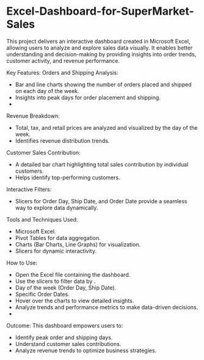 # Excel-Dashboard-for-SuperMarket-Sales
This project delivers an interactive dashboard created in Microsoft Excel, allowing users to analyze and explore sales data visually.
It enables better understanding and decision-making by providing insights into order trends, customer activity, and revenue performance.

Key Features:
Orders and Shipping Analysis:
- Bar and line charts showing the number of orders placed and shipped on each day of the week.
- Insights into peak days for order placement and shipping.
- 
Revenue Breakdown:
- Total, tax, and retail prices are analyzed and visualized by the day of the week.
- Identifies revenue distribution trends.
 
Customer Sales Contribution:
- A detailed bar chart highlighting total sales contribution by individual customers.
- Helps identify top-performing customers.
  
Interactive Filters:
- Slicers for Order Day, Ship Date, and Order Date provide a seamless way to explore data dynamically.

Tools and Techniques Used:
- Microsoft Excel.
- Pivot Tables for data aggregation.
- Charts (Bar Charts, Line Graphs) for visualization.
- Slicers for dynamic interactivity.


How to Use:
- Open the Excel file containing the dashboard.
- Use the slicers to filter data by .
- Day of the week (Order Day, Ship Date).
- Specific Order Dates.
- Hover over the charts to view detailed insights.
- Analyze trends and performance metrics to make data-driven decisions.
- 
Outcome:
This dashboard empowers users to:
- Identify peak order and shipping days.
- Understand customer sales contributions.
- Analyze revenue trends to optimize business strategies.
